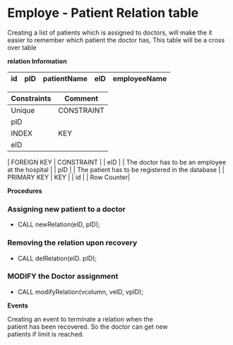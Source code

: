#   Employe - Patient Relation table

Creating a list of patients which is assigned to doctors, will make the it easier to remember which patient the doctor has, This table will be a cross over table

**relation Information**


| id | pID | patientName | eID | employeeName |
|--- |--- |--- |--- |--- |

| Constraints | Comment |
|--- |--- |
| Unique | CONSTRAINT | 
| pID|  |
| INDEX| KEY |
| eID | | The doctor can be assigned to multiple patients |

| FOREIGN KEY | CONSTRAINT |
| eID | | The doctor has to be an employee at the hospital |
| pID | | The patient has to be registered in the database |
| PRIMARY KEY | KEY |
| id | | Row Counter|

**Procedures**

###   Assigning new patient to a doctor
-   CALL newRelation(eID, pID);

###   Removing the relation upon recovery
-   CALL delRelation(eID. pID);

###   MODIFY the Doctor assignment
-   CALL modifyRelation(vcolumn, veID, vpID);

**Events**

Creating an event to terminate a relation when the<br>
patient has been recovered. So the doctor can get new<br>
patients if limit is reached.